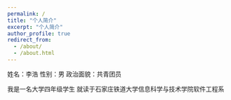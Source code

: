 ```yaml
---
permalink: /
title: "个人简介"
excerpt: "个人简介"
author_profile: true
redirect_from: 
  - /about/
  - /about.html
---
```


姓名：李浩
性别：男
政治面貌：共青团员

我是一名大学四年级学生
就读于石家庄铁道大学信息科学与技术学院软件工程系
